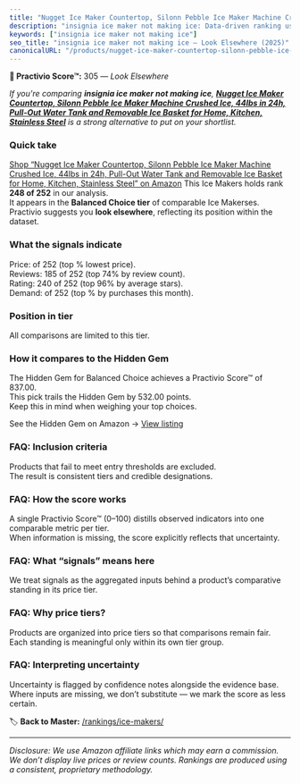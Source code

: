 ```yaml
---
title: "Nugget Ice Maker Countertop, Silonn Pebble Ice Maker Machine Crushed Ice, 44lbs in 24h, Pull-Out Water Tank and Removable Ice Basket for Home, Kitchen, Stainless Steel"
description: "insignia ice maker not making ice: Data-driven ranking using the Practivio Score™. Positioned by quality, value, demand, findability, momentum."
keywords: ["insignia ice maker not making ice"]
seo_title: "insignia ice maker not making ice — Look Elsewhere (2025)"
canonicalURL: "/products/nugget-ice-maker-countertop-silonn-pebble-ice-maker-machine-crushed-ice-44lbs-in-24h-pull-out-water-tank-and-removable-ice-basket-for-home-kitchen-stainless-steel-B0DFWKY1D9/"
---
```


**🚫 Practivio Score™:** 305 — _Look Elsewhere_


*If you're comparing **insignia ice maker not making ice**, **[Nugget Ice Maker Countertop, Silonn Pebble Ice Maker Machine Crushed Ice, 44lbs in 24h, Pull-Out Water Tank and Removable Ice Basket for Home, Kitchen, Stainless Steel](https://www.amazon.com/dp/B0DFWKY1D9?tag=practivio-20)** is a strong alternative to put on your shortlist.*
### Quick take
[Shop “Nugget Ice Maker Countertop, Silonn Pebble Ice Maker Machine Crushed Ice, 44lbs in 24h, Pull-Out Water Tank and Removable Ice Basket for Home, Kitchen, Stainless Steel” on Amazon](https://www.amazon.com/dp/B0DFWKY1D9?tag=practivio-20)
This Ice Makers holds rank **248 of 252** in our analysis.  
It appears in the **Balanced Choice tier** of comparable Ice Makerses.  
Practivio suggests you **look elsewhere**, reflecting its position within the dataset.

### What the signals indicate
Price:  of 252 (top % lowest price).  
Reviews: 185 of 252 (top 74% by review count).  
Rating: 240 of 252 (top 96% by average stars).  
Demand:  of 252 (top % by purchases this month).

### Position in tier
All comparisons are limited to this tier.

### How it compares to the Hidden Gem
The Hidden Gem for Balanced Choice achieves a Practivio Score™ of 837.00.  
This pick trails the Hidden Gem by 532.00 points.  
Keep this in mind when weighing your top choices.  

See the Hidden Gem on Amazon → [View listing](https://www.amazon.com/dp/B0C32SGKMJ?tag=practivio-20)

### FAQ: Inclusion criteria
Products that fail to meet entry thresholds are excluded.  
The result is consistent tiers and credible designations.

### FAQ: How the score works
A single Practivio Score™ (0–100) distills observed indicators into one comparable metric per tier.  
When information is missing, the score explicitly reflects that uncertainty.

### FAQ: What “signals” means here
We treat signals as the aggregated inputs behind a product’s comparative standing in its price tier.

### FAQ: Why price tiers?
Products are organized into price tiers so that comparisons remain fair.  
Each standing is meaningful only within its own tier group.

### FAQ: Interpreting uncertainty
Uncertainty is flagged by confidence notes alongside the evidence base.  
Where inputs are missing, we don’t substitute — we mark the score as less certain.


🏷️ **Back to Master:** [/rankings/ice-makers/](/rankings/ice-makers/)

---
_Disclosure: We use Amazon affiliate links which may earn a commission. We don’t display live prices or review counts. Rankings are produced using a consistent, proprietary methodology._
